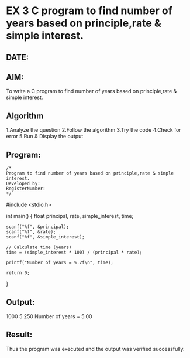 # EX 3 C program to find number of years based on principle,rate & simple interest.
## DATE:
## AIM:
To write a C program to find number of years based on principle,rate & simple interest.

## Algorithm
1.Analyze the question
2.Follow the algorithm
3.Try the code
4.Check for error
5.Run & Display the output


## Program:
```
/*
Program to find number of years based on principle,rate & simple interest.
Developed by: 
RegisterNumber:  
*/
```
#include <stdio.h>

int main() {
    float principal, rate, simple_interest, time;

    scanf("%f", &principal);
    scanf("%f", &rate);
    scanf("%f", &simple_interest);

    // Calculate time (years)
    time = (simple_interest * 100) / (principal * rate);

    printf("Number of years = %.2f\n", time);

    return 0;
}

## Output:
1000
5
250
Number of years = 5.00

## Result:
Thus the program was executed and the output was verified successfully.

